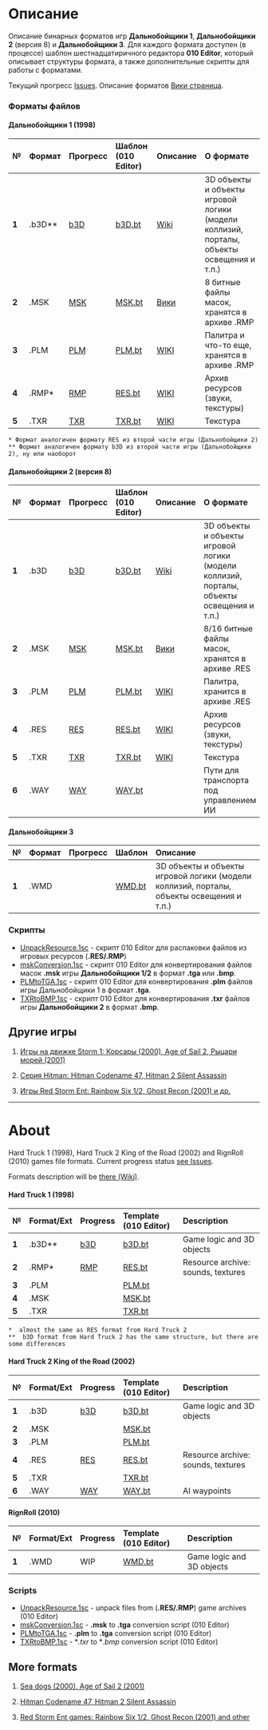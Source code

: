 # Описание

Описание бинарных форматов игр  **Дальнобойщики 1**, **Дальнобойщики 2** (версия 8) и **Дальнобойщики 3**. Для каждого формата доступен (в процессе) шаблон шестнадцатиричного редактора **010 Editor**, который описывает структуры формата, а также дополнительные скрипты для работы с форматами. 

Текущий прогресс [Issues](https://github.com/AlexKimov/HT2-RnR-tools/issues). Описание форматов [Вики страница](https://github.com/AlexKimov/HardTruck-RignRoll-file-formats/wiki).

### Форматы файлов

#### Дальнобойщики 1 (1998)

| № | Формат | Прогресс  | Шаблон (010 Editor) | Описание | О формате |
| :-- | :------- | :-- | :-- | :-- | :-- |
|  **1**  |  .b3D**  |   [b3D](https://github.com/AlexKimov/HT2-RnR-tools/issues/2)  | [b3D.bt](https://github.com/AlexKimov/HT2-modding-tools/blob/master/formats/templates/B3D.bt) | [Wiki](https://github.com/AlexKimov/HT2-RnR-tools/wiki/b3D-File-Format-Rus) | 3D объекты и объекты игровой логики (модели коллизий, порталы, объекты освещения и т.п.) |
|  **2**  | .MSK | [MSK](https://github.com/AlexKimov/HardTruck-RignRoll-file-formats/issues/1) |  [MSK.bt](https://github.com/AlexKimov/HT2-modding-tools/blob/master/formats/templates/MSK.bt) | [Вики](https://github.com/AlexKimov/HardTruck-RignRoll-file-formats/wiki/MSK-File-Format-Rus)  | 8 битные файлы масок, хранятся в архиве .RMP | 
|  **3**  | .PLM | [PLM](https://github.com/AlexKimov/HardTruck-RignRoll-file-formats/issues/7) |  [PLM.bt](https://github.com/AlexKimov/HT2-modding-tools/blob/master/formats/templates/PLM.bt) |  [WIKI](https://github.com/AlexKimov/HardTruck-RignRoll-file-formats/wiki/PLM-File-Format-Rus) | Палитра и что-то еще, хранятся в архиве .RMP | 
|  **4**  | .RMP* | [RMP](https://github.com/AlexKimov/HT2-RnR-tools/issues/3) |  [RES.bt](https://github.com/AlexKimov/HT2-modding-tools/blob/master/formats/templates/RES.bt) | [WIKI](https://github.com/AlexKimov/HardTruck-RignRoll-file-formats/wiki/RES-RMP-File-Format-RUS)  | Архив ресурсов (звуки, текстуры) | 
| **5**  | .TXR | [TXR](https://github.com/AlexKimov/HardTruck-RignRoll-file-formats/issues/6) |  [TXR.bt](https://github.com/AlexKimov/HT2-modding-tools/blob/master/formats/templates/TXR.bt) | [WIKI](https://github.com/AlexKimov/HardTruck-RignRoll-file-formats/wiki/TXR-File-Format-RUS)  | Текстура | 

    * Формат аналогичен формату RES из второй части игры (Дальнобойщики 2)
    ** Формат аналогичен формату b3D из второй части игры (Дальнобойщики 2), ну или наоборот

#### Дальнобойщики 2 (версия 8)

| № | Формат | Прогресс  | Шаблон (010 Editor) | Описание | О формате |
| :-- | :------- | :-- | :-- | :-- | :-- |
|  **1**  |  .b3D  |   [b3D](https://github.com/AlexKimov/HT2-RnR-tools/issues/2)  | [b3D.bt](https://github.com/AlexKimov/HT2-modding-tools/blob/master/formats/templates/B3D.bt) | [Wiki](https://github.com/AlexKimov/HT2-RnR-tools/wiki/b3D-File-Format-Rus) | 3D объекты и объекты игровой логики (модели коллизий, порталы, объекты освещения и т.п.) |
|  **2**  | .MSK | [MSK](https://github.com/AlexKimov/HardTruck-RignRoll-file-formats/issues/1) |  [MSK.bt](https://github.com/AlexKimov/HT2-modding-tools/blob/master/formats/templates/MSK.bt) | [Вики](https://github.com/AlexKimov/HardTruck-RignRoll-file-formats/wiki/MSK-File-Format-Rus)  | 8/16 битные файлы масок, хранятся в архиве .RES | 
|  **3**  | .PLM | [PLM](https://github.com/AlexKimov/HardTruck-RignRoll-file-formats/issues/7) |  [PLM.bt](https://github.com/AlexKimov/HT2-modding-tools/blob/master/formats/templates/PLM.bt) |  [WIKI](https://github.com/AlexKimov/HardTruck-RignRoll-file-formats/wiki/PLM-File-Format-Rus) | Палитра, хранится в архиве .RES | 
|  **4**  | .RES | [RES](https://github.com/AlexKimov/HT2-RnR-tools/issues/3) |  [RES.bt](https://github.com/AlexKimov/HT2-modding-tools/blob/master/formats/templates/RES.bt) | [WIKI](https://github.com/AlexKimov/HardTruck-RignRoll-file-formats/wiki/RES-RMP-File-Format-RUS)  | Архив ресурсов (звуки, текстуры) | 
|  **5**  | .TXR | [TXR](https://github.com/AlexKimov/HardTruck-RignRoll-file-formats/issues/6)  |  [TXR.bt](https://github.com/AlexKimov/HT2-modding-tools/blob/master/formats/templates/TXR.bt) |   [WIKI](https://github.com/AlexKimov/HardTruck-RignRoll-file-formats/wiki/TXR-File-Format-RUS) | Текстура | 
|  **6**  | .WAY | [WAY](https://github.com/AlexKimov/HT2-RnR-tools/issues/4)  | [WAY.bt](https://github.com/AlexKimov/HT2-modding-tools/blob/master/formats/templates/WAY.bt) |  | Пути для транспорта под управлением ИИ | 

#### Дальнобойщики 3
| № | Формат | Прогресс  | Шаблон |  Описание   |
| :-- | :------- | :-- | :-- | :-- |
|  **1**  |  .WMD  |     | [WMD.bt](https://github.com/AlexKimov/HT2-modding-tools/blob/master/formats/templates/WDB.bt) | 3D объекты и объекты игровой логики (модели коллизий, порталы, объекты освещения и т.п.) |

### Скрипты

* [UnpackResource.1sc](https://github.com/AlexKimov/HardTruck-RignRoll-file-formats/blob/master/scripts/UnpackResource.1sc) - скрипт 010 Editor для распаковки файлов из игровых ресурсов (**.RES/.RMP**) 
* [mskConversion.1sc](https://github.com/AlexKimov/HardTruck-RignRoll-file-formats/blob/master/scripts/mskConversion.1sc) - скрипт 010 Editor для конвертирования файлов масок **.msk** игры **Дальнобойщики 1/2** в формат **.tga** или **.bmp**. 
* [PLMtoTGA.1sc](https://github.com/AlexKimov/HardTruck-RignRoll-file-formats/blob/master/scripts/PLMtoTGA.1sc) - скрипт 010 Editor для конвертирования **.plm** файлов игры Дальнобойщики 1 в формат **.tga**. 
* [TXRtoBMP.1sc](https://github.com/AlexKimov/HardTruck-RignRoll-file-formats/blob/master/scripts/TXRtoBMP.1sc) - скрипт 010 Editor для конвертирования **.txr** файлов игры **Дальнобойщики 2** в формат **.bmp**. 

## Другие игры

1. [Игры на движке Storm 1: Корсары (2000), Age of Sail 2, Рыцари морей (2001)](https://github.com/AlexKimov/seadogs-file-formats)

2. [Серия Hitman: Hitman Сodename 47, Hitman 2 Silent Assassin](https://github.com/AlexKimov/hitman-file-formats)

3. [Игры Red Storm Ent: Rainbow Six 1/2, Ghost Recon (2001) и др.](https://github.com/AlexKimov/RSE-file-formats)

* * * 
# About
Hard Truck 1 (1998), Hard Truck 2 King of the Road (2002) and RignRoll (2010) games file formats. Current progress status [see Issues](https://github.com/AlexKimov/hitman-file-formats/issues). 

Formats description will be [there (Wiki)](https://github.com/AlexKimov/HT2-RnR-tools/wiki).

#### Hard Truck 1 (1998)

| № | Format/Ext | Progress   | Template (010 Editor) |  Description   |
| :-- | :------- | :-- | :-- | :-- | 
|  **1**  |  .b3D**  |   [b3D](https://github.com/AlexKimov/HT2-RnR-tools/issues/2)  | [b3D.bt](https://github.com/AlexKimov/HT2-modding-tools/blob/master/formats/templates/B3D.bt) | Game logic and 3D objects |
|  **2**  | .RMP* | [RMP](https://github.com/AlexKimov/HT2-RnR-tools/issues/3) |  [RES.bt](https://github.com/AlexKimov/HT2-modding-tools/blob/master/formats/templates/RES.bt) | Resource archive: sounds, textures | 
|  **3**  | .PLM |  |  [PLM.bt](https://github.com/AlexKimov/HT2-modding-tools/blob/master/formats/templates/PLM.bt) |   | Palette | 
|  **4**  | .MSK |  |  [MSK.bt](https://github.com/AlexKimov/HT2-modding-tools/blob/master/formats/templates/MSK.bt) |   | Texture Masks, 8-bit with palette | 
|  **5**  | .TXR |  |  [TXR.bt](https://github.com/AlexKimov/HT2-modding-tools/blob/master/formats/templates/TXR.bt) |   | Texture file |

    *  almost the same as RES format from Hard Truck 2
    **  b3D format from Hard Truck 2 has the same structure, but there are some differences

#### Hard Truck 2 King of the Road (2002)
| № | Format/Ext | Progress   | Template (010 Editor) |  Description   |
| :-- | :------- | :-- | :-- | :-- |
|  **1**  |  .b3D  |   [b3D](https://github.com/AlexKimov/HT2-RnR-tools/issues/2)  | [b3D.bt](https://github.com/AlexKimov/HT2-modding-tools/blob/master/formats/templates/B3D.bt) | Game logic and 3D objects |
|  **2**  | .MSK |  |  [MSK.bt](https://github.com/AlexKimov/HT2-modding-tools/blob/master/formats/templates/MSK.bt) |   | Mask files stored in .RES | 
|  **3**  | .PLM |  |  [PLM.bt](https://github.com/AlexKimov/HT2-modding-tools/blob/master/formats/templates/PLM.bt) |   | Palette file in .RES | 
|  **4**  | .RES | [RES](https://github.com/AlexKimov/HT2-RnR-tools/issues/3)   | [RES.bt](https://github.com/AlexKimov/HT2-modding-tools/blob/master/formats/templates/RES.bt) | Resource archive: sounds, textures | 
|  **5**  | .TXR |  |  [TXR.bt](https://github.com/AlexKimov/HT2-modding-tools/blob/master/formats/templates/TXR.bt) |   | Texture file |
|  **6**  | .WAY | [WAY](https://github.com/AlexKimov/HT2-RnR-tools/issues/4)   | [WAY.bt](https://github.com/AlexKimov/HT2-modding-tools/blob/master/formats/templates/WAY.bt) | AI waypoints | 

#### RignRoll (2010)
| № | Format/Ext | Progress   | Template (010 Editor) |  Description   |
| :-- | :------- | :-- | :-- | :-- |
|  **1**  |  .WMD  |   WIP  | [WMD.bt](https://github.com/AlexKimov/HT2-modding-tools/blob/master/formats/templates/WDB.bt) | Game logic and 3D objects |

### Scripts

* [UnpackResource.1sc](https://github.com/AlexKimov/HardTruck-RignRoll-file-formats/blob/master/scripts/UnpackResource.1sc) - unpack files from (**.RES/.RMP**) game archives (010 Editor)
* [mskConversion.1sc](https://github.com/AlexKimov/HardTruck-RignRoll-file-formats/blob/master/scripts/mskConversion.1sc) - **.msk** to **.tga** conversion script (010 Editor) 
* [PLMtoTGA.1sc](https://github.com/AlexKimov/HardTruck-RignRoll-file-formats/blob/master/scripts/PLMtoTGA.1sc) - **.plm** to **.tga** conversion script (010 Editor) 
* [TXRtoBMP.1sc](https://github.com/AlexKimov/HardTruck-RignRoll-file-formats/blob/master/scripts/TXRtoBMP.1sc) - **.txr* to **.bmp* conversion script (010 Editor) 

## More formats

1. [Sea dogs (2000), Age of Sail 2 (2001)](https://github.com/AlexKimov/seadogs-file-formats)

2. [Hitman Сodename 47, Hitman 2 Silent Assassin](https://github.com/AlexKimov/hitman-file-formats)

3. [Red Storm Ent games: Rainbow Six 1/2, Ghost Recon (2001) and other](https://github.com/AlexKimov/RSE-file-formats)
